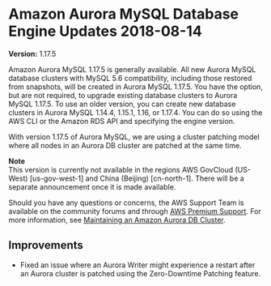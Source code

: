 # Amazon Aurora MySQL Database Engine Updates 2018\-08\-14<a name="AuroraMySQL.Updates.1175"></a>

**Version:** 1\.17\.5

Amazon Aurora MySQL 1\.17\.5 is generally available\. All new Aurora MySQL database clusters with MySQL 5\.6 compatibility, including those restored from snapshots, will be created in Aurora MySQL 1\.17\.5\. You have the option, but are not required, to upgrade existing database clusters to Aurora MySQL 1\.17\.5\. To use an older version, you can create new database clusters in Aurora MySQL 1\.14\.4, 1\.15\.1, 1\.16, or 1\.17\.4\. You can do so using the AWS CLI or the Amazon RDS API and specifying the engine version\. 

With version 1\.17\.5 of Aurora MySQL, we are using a cluster patching model where all nodes in an Aurora DB cluster are patched at the same time\. 

**Note**  
 This version is currently not available in the regions AWS GovCloud \(US\-West\) \[us\-gov\-west\-1\] and China \(Beijing\) \[cn\-north\-1\]\. There will be a separate announcement once it is made available\. 

Should you have any questions or concerns, the AWS Support Team is available on the community forums and through [AWS Premium Support](http://aws.amazon.com/support)\. For more information, see [Maintaining an Amazon Aurora DB Cluster](USER_UpgradeDBInstance.Maintenance.md)\.

## Improvements<a name="AuroraMySQL.Updates.1175.Improvements"></a>
+  Fixed an issue where an Aurora Writer might experience a restart after an Aurora cluster is patched using the Zero\-Downtime Patching feature\. 
